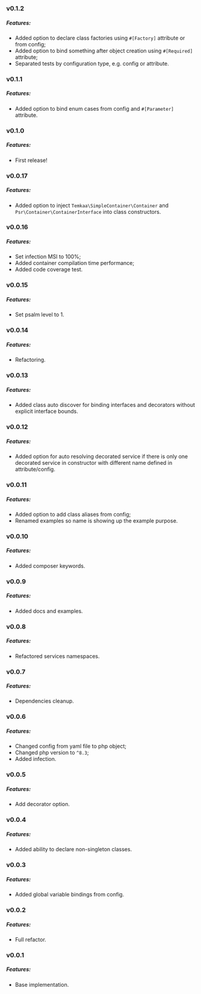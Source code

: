 ### v0.1.2
##### Features:
- Added option to declare class factories using `#[Factory]` attribute or from config;
- Added option to bind something after object creation using `#[Required]` attribute;
- Separated tests by configuration type, e.g. config or attribute. 
### v0.1.1
##### Features:
- Added option to bind enum cases from config and `#[Parameter]` attribute.

### v0.1.0
##### Features:
- First release!

### v0.0.17
##### Features:
- Added option to inject `Temkaa\SimpleContainer\Container` and `Psr\Container\ContainerInterface` into class constructors.

### v0.0.16
##### Features:
- Set infection MSI to 100%;
- Added container compilation time performance;
- Added code coverage test.

### v0.0.15
##### Features:
- Set psalm level to 1.

### v0.0.14
##### Features:
- Refactoring.

### v0.0.13
##### Features:
- Added class auto discover for binding interfaces and decorators without explicit interface bounds.

### v0.0.12
##### Features:
- Added option for auto resolving decorated service if there is only one decorated service in constructor with different
name defined in attribute/config.

### v0.0.11
##### Features:
- Added option to add class aliases from config;
- Renamed examples so name is showing up the example purpose.
 
### v0.0.10
##### Features:
- Added composer keywords.

### v0.0.9
##### Features:
- Added docs and examples.

### v0.0.8
##### Features:
- Refactored services namespaces. 

### v0.0.7
##### Features:
- Dependencies cleanup.

### v0.0.6
##### Features:
- Changed config from yaml file to php object;
- Changed php version to `^8.3`;
- Added infection.

### v0.0.5
##### Features:
- Add decorator option.

### v0.0.4
##### Features:
- Added ability to declare non-singleton classes.

### v0.0.3
##### Features:
- Added global variable bindings from config.

### v0.0.2
##### Features:
- Full refactor.

### v0.0.1
##### Features:
- Base implementation.
